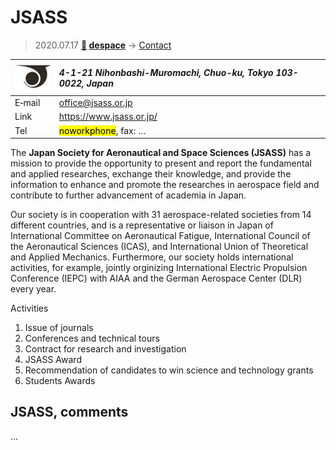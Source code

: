 # JSASS
> 2020.07.17 **[🚀](../index/index.md) [despace](index.md)** → [Contact](contact.md)

|[![](f/contact/j/jsass_logo1_thumb.jpg)](f/contact/j/jsass_logo1.png)|*4-1-21 Nihonbashi-Muromachi, Chuo-ku, Tokyo 103-0022, Japan*|
|:--|:--|
|E‑mail| <office@jsass.or.jp> |
|Link| <https://www.jsass.or.jp/> |
|Tel| <mark>noworkphone</mark>, fax: … |

The **Japan Society for Aeronautical and Space Sciences (JSASS)** has a mission to provide the opportunity to present and report the fundamental and applied researches, exchange their knowledge, and provide the information to enhance and promote the researches in aerospace field and contribute to further advancement of academia in Japan.

Our society is in cooperation with 31 aerospace-related societies from 14 different countries, and is a representative or liaison in Japan of International Committee on Aeronautical Fatigue, International Council of the Aeronautical Sciences (ICAS), and International Union of Theoretical and Applied Mechanics. Furthermore, our society holds international activities, for example, jointly orginizing International Electric Propulsion Conference (IEPC) with AIAA and the German Aerospace Center (DLR) every year.

Activities

   1. Issue of journals
   1. Conferences and technical tours
   1. Contract for research and investigation
   1. JSASS Award
   1. Recommendation of candidates to win science and technology grants
   1. Students Awards


<p style="page-break-after:always"> </p>

## JSASS, comments

…


